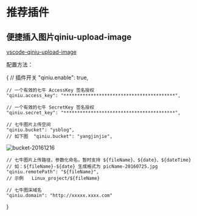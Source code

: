 
# 推荐插件

## 便捷插入图片qiniu-upload-image

[vscode-qiniu-upload-image](https://github.com/yscoder/vscode-qiniu-upload-image)

配置方法：

{
    // 插件开关
    "qiniu.enable": true,

    // 一个有效的七牛 AccessKey 签名授权
    "qiniu.access_key": "*****************************************",

    // 一个有效的七牛 SecretKey 签名授权
    "qiniu.secret_key": "*****************************************",

    // 七牛图片上传空间
    "qiniu.bucket": "ysblog",
    // 如下图  "qiniu.bucket": "yangjinjie",

![bucket-20161216](http://oi480zo5x.bkt.clouddn.com/Linux_project/bucket-20161216.jpg)

    // 七牛图片上传路径，参数化命名，暂时支持 ${fileName}、${date}、${dateTime}
    // 如：${fileName}-${date} 生成格式为 picName-20160725.jpg
    "qiniu.remotePath": "${fileName}",
    // 示例   Linux_project/${fileName}

    // 七牛图床域名
    "qiniu.domain": "http://xxxxx.xxxx.com"
}